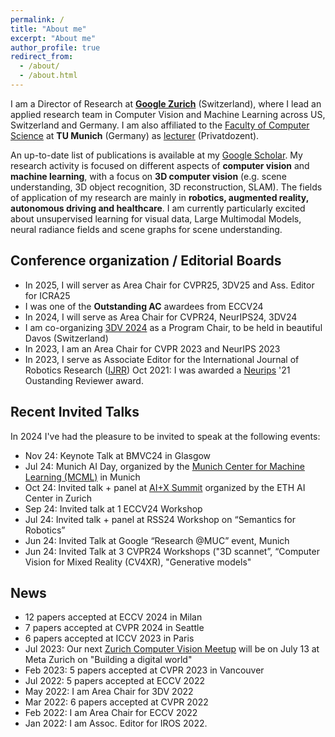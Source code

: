 ```yaml
---
permalink: /
title: "About me"
excerpt: "About me"
author_profile: true
redirect_from: 
  - /about/
  - /about.html
---
```


I am a Director of Research at **[Google Zurich](https://research.google/people/FedericoTombari/)** (Switzerland), where I lead an applied research team in Computer Vision and Machine Learning across US, Switzerland and Germany. I am also affiliated to the [Faculty of Computer Science](https://www.in.tum.de/startseite/) at **TU Munich** (Germany) as [lecturer](https://www.in.tum.de/campar/members/senior-research-scientists/federico-tombari/) (Privatdozent). 

An up-to-date list of publications is available at my [Google Scholar](https://scholar.google.de/citations?user=TFsE4BIAAAAJ&hl=en). My research activity is focused on different aspects of **computer vision** and **machine learning**, with a focus on **3D computer vision** (e.g. scene understanding, 3D object recognition, 3D reconstruction, SLAM). The fields of application of my research are mainly in **robotics, augmented reality, autonomous driving and healthcare**. I am currently particularly excited about unsupervised learning for visual data, Large Multimodal Models, neural radiance fields and scene graphs for scene understanding. 

## Conference organization / Editorial Boards

* In 2025, I will server as Area Chair for CVPR25, 3DV25 and Ass. Editor for ICRA25
* I was one of the **Outstanding AC** awardees from ECCV24 
* In 2024, I will serve as Area Chair for CVPR24, NeurIPS24, 3DV24
* I am co-organizing [3DV 2024](https://3dvconf.github.io/2024/) as a Program Chair, to be held in beautiful Davos (Switzerland) 
* In 2023, I am an Area Chair for CVPR 2023 and NeurIPS 2023
* In 2023, I serve as Associate Editor for the International Journal of Robotics Research ([IJRR](https://journals.sagepub.com/home/ijr))
   Oct 2021: I was awarded a [Neurips](https://nips.cc/Conferences/2021/) '21 Oustanding Reviewer award.

## Recent Invited Talks 

In 2024 I've had the pleasure to be invited to speak at the following events:

* Nov 24: Keynote Talk at BMVC24 in Glasgow
* Jul 24: Munich AI Day, organized by the [Munich Center for Machine Learning (MCML)](https://mcml.ai/) in Munich
* Oct 24: Invited talk + panel at [AI+X Summit](https://www.plusx.ai/) organized by the ETH AI Center in Zurich
* Sep 24: Invited talk at 1 ECCV24 Workshop
* Jul 24: Invited talk + panel at RSS24 Workshop on “Semantics for Robotics”
* Jun 24: Invited Talk at Google “Research @MUC” event, Munich
* Jun 24: Invited Talk at 3 CVPR24 Workshops ("3D scannet”, “Computer Vision for Mixed Reality (CV4XR), "Generative models"


## News

* 12 papers accepted at ECCV 2024 in Milan
* 7 papers accepted at CVPR 2024 in Seattle
* 6 papers accepted at ICCV 2023 in Paris
* Jul 2023: Our next [Zurich Computer Vision Meetup](https://www.meetup.com/computervisionzurich/events/294328111/) will be on July 13 at Meta Zurich on "Building a digital world" 
* Feb 2023: 5 papers accepted at CVPR 2023 in Vancouver
* Jul 2022: 5 papers accepted at ECCV 2022
* May 2022: I am Area Chair for 3DV 2022
* Mar 2022: 6 papers accepted at CVPR 2022
* Feb 2022: I am Area Chair for ECCV 2022
* Jan 2022: I am Assoc. Editor for IROS 2022. 


